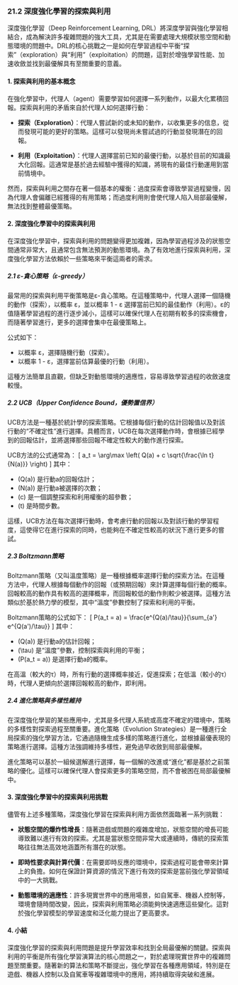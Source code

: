 ### 21.2 深度強化學習的探索與利用

深度強化學習（Deep Reinforcement Learning, DRL）將深度學習與強化學習相結合，成為解決許多複雜問題的強大工具，尤其是在需要處理大規模狀態空間和動態環境的問題中。DRL的核心挑戰之一是如何在學習過程中平衡“探索”（exploration）與“利用”（exploitation）的問題，這對於增強學習性能、加速收斂並找到最優解具有至關重要的意義。

#### 1. 探索與利用的基本概念

在強化學習中，代理人（agent）需要學習如何選擇一系列動作，以最大化累積回報。探索與利用的矛盾來自於代理人如何選擇行動：

- **探索（Exploration）**：代理人嘗試新的或未知的動作，以收集更多的信息，從而發現可能的更好的策略。這樣可以發現尚未嘗試過的行動並發現潛在的回報。
  
- **利用（Exploitation）**：代理人選擇當前已知的最優行動，以基於目前的知識最大化回報。這通常是基於過去經驗中獲得的知識，將現有的最佳行動運用到當前情境中。

然而，探索與利用之間存在著一個基本的權衡：過度探索會導致學習過程變慢，因為代理人會偏離已經獲得的有用策略；而過度利用則會使代理人陷入局部最優解，無法找到整體最優策略。

#### 2. 深度強化學習中的探索與利用

在深度強化學習中，探索與利用的問題變得更加複雜，因為學習過程涉及的狀態空間通常非常大，且通常包含無法預測的動態環境。為了有效地進行探索與利用，深度強化學習方法依賴於一些策略來平衡這兩者的需求。

##### 2.1 ε-貪心策略（ε-greedy）

最常用的探索與利用平衡策略是ε-貪心策略。在這種策略中，代理人選擇一個隨機的動作（探索），以概率 ε，並以概率 1 - ε 選擇當前已知的最佳動作（利用）。ε的值隨著學習過程的進行逐步減小，這樣可以確保代理人在初期有較多的探索機會，而隨著學習進行，更多的選擇會集中在最優策略上。

公式如下：
- 以概率 ε，選擇隨機行動（探索）。
- 以概率 1 - ε，選擇當前估算最優的行動（利用）。

這種方法簡單且直觀，但缺乏對動態環境的適應性，容易導致學習過程的收斂速度較慢。

##### 2.2 UCB（Upper Confidence Bound，優勢置信界）

UCB方法是一種基於統計學的探索策略。它根據每個行動的估計回報值以及對該行動的“不確定性”進行選擇。具體而言，UCB在每次選擇動作時，會根據已經學到的回報估計，並將選擇那些回報不確定性較大的動作進行探索。

UCB方法的公式通常為：
\[
a_t = \arg\max \left( Q(a) + c \sqrt{\frac{\ln t}{N(a)}} \right)
\]
其中：
- \(Q(a)\) 是行動a的回報估計；
- \(N(a)\) 是行動a被選擇的次數；
- \(c\) 是一個調整探索和利用權衡的超參數；
- \(t\) 是時間步數。

這樣，UCB方法在每次選擇行動時，會考慮行動的回報以及對該行動的學習程度，這使得它在進行探索的同時，也能夠在不確定性較高的狀況下進行更多的嘗試。

##### 2.3 Boltzmann策略

Boltzmann策略（又叫溫度策略）是一種根據概率選擇行動的探索方法。在這種方法中，代理人根據每個動作的回報（或預期回報）來計算選擇每個行動的概率。回報較高的動作具有較高的選擇概率，而回報較低的動作則較少被選擇。這種方法類似於基於熱力學的模型，其中“溫度”參數控制了探索和利用的平衡。

Boltzmann策略的公式如下：
\[
P(a_t = a) = \frac{e^{Q(a)/\tau}}{\sum_{a'} e^{Q(a')/\tau}}
\]
其中：
- \(Q(a)\) 是行動a的估計回報；
- \(\tau\) 是“溫度”參數，控制探索與利用的平衡；
- \(P(a_t = a)\) 是選擇行動a的概率。

在高溫（較大的τ）時，所有行動的選擇概率接近，促進探索；在低溫（較小的τ）時，代理人更傾向於選擇回報較高的動作，即利用。

##### 2.4 進化策略與多樣性維持

在深度強化學習的某些應用中，尤其是多代理人系統或高度不確定的環境中，策略的多樣性對探索過程至關重要。進化策略（Evolution Strategies）是一種進行全局探索的強化學習方法，它通過隨機生成多樣的策略進行進化，並根據最優表現的策略進行選擇。這種方法強調維持多樣性，避免過早收斂到局部最優解。

進化策略可以基於一組候選解進行選擇，每一個解的改進或“進化”都是基於之前策略的優化。這樣可以確保代理人會探索更多的策略空間，而不會被困在局部最優解中。

#### 3. 深度強化學習中的探索與利用挑戰

儘管有上述多種策略，深度強化學習在探索與利用方面依然面臨著一系列挑戰：

- **狀態空間的爆炸性增長**：隨著遊戲或問題的複雜度增加，狀態空間的增長可能導致難以進行有效的探索。尤其是當狀態空間非常大或連續時，傳統的探索策略往往無法高效地涵蓋所有潛在的狀態。
  
- **即時性要求與計算代價**：在需要即時反應的環境中，探索過程可能會帶來計算上的負擔。如何在保證計算資源的情況下進行有效的探索是當前強化學習領域中的一大挑戰。
  
- **動態環境的適應性**：許多現實世界中的應用場景，如自駕車、機器人控制等，環境會隨時間改變，因此，探索與利用策略必須能夠快速適應這些變化。這對於強化學習模型的學習速度和泛化能力提出了更高要求。

#### 4. 小結

深度強化學習的探索與利用問題是提升學習效率和找到全局最優解的關鍵。探索與利用的平衡是所有強化學習演算法的核心問題之一，對於處理現實世界中的複雜問題至關重要。隨著新的算法和策略不斷提出，強化學習在各種應用領域，特別是在遊戲、機器人控制以及自駕車等複雜環境中的應用，將持續取得突破和進展。